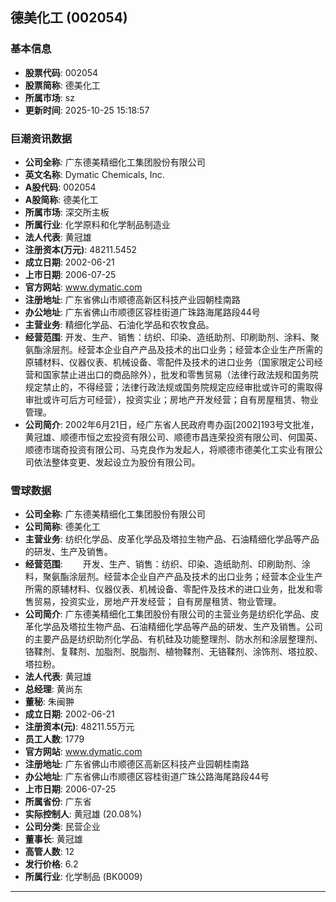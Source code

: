 ## 德美化工 (002054)

### 基本信息

- **股票代码**: 002054
- **股票简称**: 德美化工
- **所属市场**: sz
- **更新时间**: 2025-10-25 15:18:57

### 巨潮资讯数据

- **公司全称**: 广东德美精细化工集团股份有限公司
- **英文名称**: Dymatic Chemicals, Inc.
- **A股代码**: 002054
- **A股简称**: 德美化工
- **所属市场**: 深交所主板
- **所属行业**: 化学原料和化学制品制造业
- **法人代表**: 黄冠雄
- **注册资本(万元)**: 48211.5452
- **成立日期**: 2002-06-21
- **上市日期**: 2006-07-25
- **官方网站**: www.dymatic.com
- **注册地址**: 广东省佛山市顺德高新区科技产业园朝桂南路
- **办公地址**: 广东省佛山市顺德区容桂街道广珠路海尾路段44号
- **主营业务**: 精细化学品、石油化学品和农牧食品。
- **经营范围**: 开发、生产、销售：纺织、印染、造纸助剂、印刷助剂、涂料、聚氨酯涂层剂。经营本企业自产产品及技术的出口业务；经营本企业生产所需的原辅材料、仪器仪表、机械设备、零配件及技术的进口业务（国家限定公司经营和国家禁止进出口的商品除外），批发和零售贸易（法律行政法规和国务院规定禁止的，不得经营；法律行政法规或国务院规定应经审批或许可的需取得审批或许可后方可经营），投资实业；房地产开发经营；自有房屋租赁、物业管理。
- **公司简介**: 2002年6月21日，经广东省人民政府粤办函[2002]193号文批准，黄冠雄、顺德市恒之宏投资有限公司、顺德市昌连荣投资有限公司、何国英、顺德市瑞奇投资有限公司、马克良作为发起人，将顺德市德美化工实业有限公司依法整体变更、发起设立为股份有限公司。

### 雪球数据

- **公司全称**: 广东德美精细化工集团股份有限公司
- **公司简称**: 德美化工
- **主营业务**: 纺织化学品、皮革化学品及塔拉生物产品、石油精细化学品等产品的研发、生产及销售。
- **经营范围**: 　　开发、生产、销售：纺织、印染、造纸助剂、印刷助剂、涂料，聚氨酯涂层剂。经营本企业自产产品及技术的出口业务；经营本企业生产所需的原辅材料、仪器仪表、机械设备、零配件及技术的进口业务，批发和零售贸易，投资实业，房地产开发经营； 自有房屋租赁、物业管理。
- **公司简介**: 广东德美精细化工集团股份有限公司的主营业务是纺织化学品、皮革化学品及塔拉生物产品、石油精细化学品等产品的研发、生产及销售。公司的主要产品是纺织助剂化学品、有机硅及功能整理剂、防水剂和涂层整理剂、铬鞣剂、复鞣剂、加脂剂、脱脂剂、植物鞣剂、无铬鞣剂、涂饰剂、塔拉胶、塔拉粉。
- **法人代表**: 黄冠雄
- **总经理**: 黄尚东
- **董秘**: 朱闽翀
- **成立日期**: 2002-06-21
- **注册资本(元)**: 48211.55万元
- **员工人数**: 1779
- **官方网站**: www.dymatic.com
- **注册地址**: 广东省佛山市顺德区高新区科技产业园朝桂南路
- **办公地址**: 广东省佛山市顺德区容桂街道广珠公路海尾路段44号
- **上市日期**: 2006-07-25
- **所属省份**: 广东省
- **实际控制人**: 黄冠雄 (20.08%)
- **公司分类**: 民营企业
- **董事长**: 黄冠雄
- **高管人数**: 12
- **发行价格**: 6.2
- **所属行业**: 化学制品 (BK0009)

---